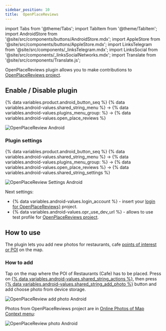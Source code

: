 ```yaml
---
sidebar_position: 10
title:  OpenPlaceReviews
---
```


import Tabs from '@theme/Tabs';
import TabItem from '@theme/TabItem';
import AndroidStore from '@site/src/components/buttons/AndroidStore.mdx';
import AppleStore from '@site/src/components/buttons/AppleStore.mdx';
import LinksTelegram from '@site/src/components/_linksTelegram.mdx';
import LinksSocial from '@site/src/components/_linksSocialNetworks.mdx';
import Translate from '@site/src/components/Translate.js';


OpenPlaceReviews plugin allows you to make contributions to [OpenPlaceReviews project](https://openplacereviews.org/).


## Enable / Disable plugin

{% data variables.product.android_button_seq %} {% data variables.android-values.shared_string_menu %} → {% data variables.android-values.plugins_menu_group: %} → {% data variables.android-values.open_place_reviews %}

![OpenPlaceReview Android](@site/static/img/plugins/openplacereviews/openplacereviews_android.png)


### Plugin settings

{% data variables.product.android_button_seq %} {% data variables.android-values.shared_string_menu %} → {% data variables.android-values.plugins_menu_group: %} → {% data variables.android-values.open_place_reviews %} → {% data variables.android-values.shared_string_settings %}

![OpenPlaceReview Settings Android](@site/static/img/plugins/openplacereviews/openplacereviews_plugin_settings_android.png)


Next settings:
- {% data variables.android-values.login_account %} - insert your [login for OpenPlaceReviews}](https://openplacereviews.org/login) project.
- {% data variables.android-values.opr_use_dev_url %} - allows to use test profile for [OpenPlaceReviews project](https://openplacereviews.org/).

## How to use

The plugin lets you add new photos for restaurants, cafe [points of interest or POI](/docs/documentation/map/point-layers-on-map#points-of-interest-poi) on the map.

### How to add

Tap on the map where the POI of Restaurants (Cafe) has to be placed. Press on [{% data variables.android-values.shared_string_actions %}](/docs/documentation/map/map-context-menu#actions), then press [{% data variables.android-values.shared_string_add_photo %}](/docs/documentation/map/map-context-menu#online-photos) button and add choose photo from device storage.

![OpenPlaceReview add photo Android](@site/static/img/plugins/openplacereviews/openplacereviews_add_photo_android.png)

Photos from OpenPlaceReviews project are in [Online Photos of Map Context menu](/docs/documentation/map/map-context-menu#online-photos): 

![OpenPlaceReview photo Android](@site/static/img/plugins/openplacereviews/openplacereviews_photo_android.png)